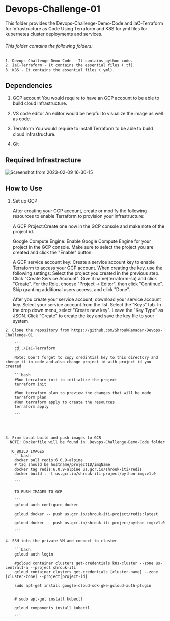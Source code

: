 # Devops-Challenge-01

This folder provides the Devops-Challenge-Demo-Code and IaC-Terraform for Infrastructure as Code Using Terraform and K8S for yml files for kubernetes cluster deployments and services.

###### This folder contains the following folders:

    1. Devops-Challenge-Demo-Code - It contains python code.
    2. IaC-Terraform - It contains the essential files (.tf).
    3. K8S - It contains the essential files (.yml).


## Dependencies
 
 1. GCP account
    You would require to have an GCP account to be able to build cloud infrastructure.
 
 2. VS code editor
    An editor would be helpful to visualize the image as well as code. 

 3. Terraform
    You would require to install Terraform to be able to build cloud infrastructure.

 4. Git    


## Required Infrastracture 


![Screenshot from 2023-02-09 16-30-15](https://user-images.githubusercontent.com/57557314/217871474-502744c2-7391-4d5e-9f31-3764cc76432e.png)



## How to Use

   
   1. Set up GCP
     
        After creating your GCP account, create or modify the following resources to enable Terraform to provision your infrastructure:

        A GCP Project:Create one now in the GCP console and make note of the project id.

        Google Compute Engine: Enable Google Compute Engine for your project in the GCP console. Make sure to select the project you are created and click         the "Enable" button.

        A GCP service account key: Create a service account key to enable Terraform to access your GCP account. When creating the key, use the following           settings:
            Select the project you created in the previous step.
            Click "Create Service Account".
            Give it name(terraform-sa)  and click "Create".
            For the Role, choose "Project -> Editor", then click "Continue".
            Skip granting additional users access, and click "Done".

        After you create your service account, download your service account key.
            Select your service account from the list.
            Select the "Keys" tab.
            In the drop down menu, select "Create new key".
            Leave the "Key Type" as JSON.
            Click "Create" to create the key and save the key file to your system.
    
    2. Clone the repository from https://github.com/ShroukRamadan/Devops-Challenge-01
        
        ```
        cd ./IaC-Terraform
        ```
        Note: Don't forget to copy credintial key to this directory and chenge it in code and also change project id with project id you created 

        ```bash
        #Run terraform init to initialize the project
        terraform init 
        
        #Run terraform plan to preview the changes that will be made
        terraform plan
        #Run terraform apply to create the resources
        terraform apply

        ```
    

     
     
    3. From Local build and push images to GCR
      NOTE: Dockerfile will be found in  Devops-Challenge-Demo-Code folder

      TO BUILD IMAGES 
        ```bash
        docker pull redis:6.0.9-alpine
        # tag should be hostname/projectID/imgName
        docker tag redis:6.0.9-alpine us.gcr.io/shrouk-iti/redis
        docker build . -t us.gcr.io/shrouk-iti-project/python-img:v1.0 

        ```
        
        TO PUSH IMAGES TO GCR

        ```
        gcloud auth configure-docker

        gcloud docker -- push us.gcr.io/shrouk-iti-project/redis:latest

        gcloud docker -- push us.gcr.io/shrouk-iti-project/python-img:v1.0 

        ```

    4. SSH into the private VM and connect to cluster

        ```bash
        gcloud auth login

        #gcloud container clusters get-credentials k8s-cluster --zone us-central1-a --project shrouk-iti
        gcloud container clusters get-credentials [cluster-name] --zone [cluster-zone] --project[project-id]

        sudo apt-get install google-cloud-sdk-gke-gcloud-auth-plugin


        # sudo apt-get install kubectl

        gcloud components install kubectl

        ```

